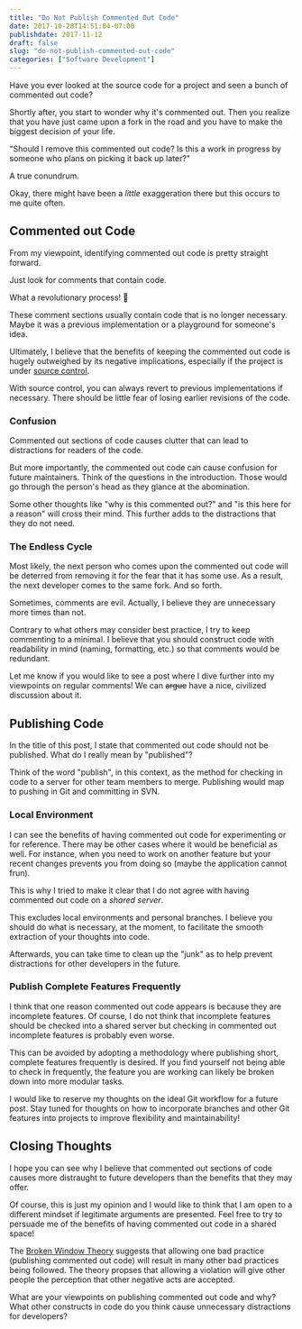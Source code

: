 ```yaml
---
title: "Do Not Publish Commented Out Code"
date: 2017-10-28T14:51:04-07:00
publishdate: 2017-11-12
draft: false
slug: "do-not-publish-commented-out-code"
categories: ["Software Development"]
---
```


Have you ever looked at the source code for a project and seen a bunch of commented out code?

Shortly after, you start to wonder why it's commented out. Then you realize that you have just came upon a fork in the road and you have to make the biggest decision of your life.

"Should I remove this commented out code? Is this a work in progress by someone who plans on picking it back up later?"

A true conundrum.

Okay, there might have been a *little* exaggeration there but this occurs to me quite often.

## Commented out Code

From my viewpoint, identifying commented out code is pretty straight forward.

Just look for comments that contain code.

What a revolutionary process! 🙂

These comment sections usually contain code that is no longer necessary. Maybe it was a previous implementation or a playground for someone's idea.

Ultimately, I believe that the benefits of keeping the commented out code is hugely outweighed by its negative implications, especially if the project is under [source control](/what-is-version-control).

With source control, you can always revert to previous implementations if necessary. There should be little fear of losing earlier revisions of the code.

### Confusion

Commented out sections of code causes clutter that can lead to distractions for readers of the code.

But more importantly, the commented out code can cause confusion for future maintainers. Think of the questions in the introduction. Those would go through the person's head as they glance at the abomination.

Some other thoughts like "why is this commented out?" and "is this here for a reason" will cross their mind. This further adds to the distractions that they do not need.

### The Endless Cycle

Most likely, the next person who comes upon the commented out code will be deterred from removing it for the fear that it has some use. As a result, the next developer comes to the same fork. And so forth.

Sometimes, comments are evil. Actually, I believe they are unnecessary more times than not.

Contrary to what others may consider best practice, I try to keep commenting to a minimal. I believe that you should construct code with readability in mind (naming, formatting, etc.) so that comments would be redundant.

Let me know if you would like to see a post where I dive further into my viewpoints on regular comments! We can ~~argue~~ have a nice, civilized discussion about it.

## Publishing Code

In the title of this post, I state that commented out code should not be published. What do I really mean by "published"?

Think of the word "publish", in this context, as the method for checking in code to a server for other team members to merge. Publishing would map to pushing in Git and committing in SVN.

### Local Environment

I can see the benefits of having commented out code for experimenting or for reference. There may be other cases where it would be beneficial as well. For instance, when you need to work on another feature but your recent changes prevents you from doing so (maybe the application cannot frun).

This is why I tried to make it clear that I do not agree with having commented out code on a *shared server*.

This excludes local environments and personal branches. I believe you should do what is necessary, at the moment, to facilitate the smooth extraction of your thoughts into code.

Afterwards, you can take time to clean up the "junk" as to help prevent distractions for other developers in the future.

### Publish Complete Features Frequently

I think that one reason commented out code appears is because they are incomplete features. Of course, I do not think that incomplete features should be checked into a shared server but checking in commented out incomplete features is probably even worse.

This can be avoided by adopting a methodology where publishing short, complete features frequently is desired. If you find yourself not being able to check in frequently, the feature you are working can likely be broken down into more modular tasks.

I would like to reserve my thoughts on the ideal Git workflow for a future post. Stay tuned for thoughts on how to incorporate branches and other Git features into projects to improve flexibility and maintainability!

## Closing Thoughts

I hope you can see why I believe that commented out sections of code causes more distraught to future developers than the benefits that they may offer.

Of course, this is just my opinion and I would like to think that I am open to a different mindset if legitimate arguments are presented. Feel free to try to persuade me of the benefits of having commented out code in a shared space!

The <a href="https://en.wikipedia.org/wiki/Broken_windows_theory" target="_blank">Broken Window Theory</a> suggests that allowing one bad practice (publishing commented out code) will result in many other bad practices being followed. The theory propses that allowing a violation will give other people the perception that other negative acts are accepted.

What are your viewpoints on publishing commented out code and why? What other constructs in code do you think cause unnecessary distractions for developers?